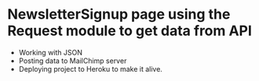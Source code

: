 # NewsletterSignup  page using the Request module to get data from API
- Working with JSON
- Posting data to MailChimp server
- Deploying project to Heroku to make it alive.
